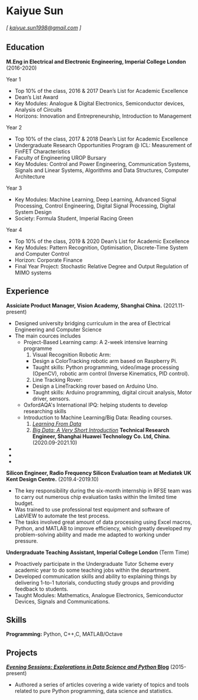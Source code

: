 # Kaiyue Sun


###### [ kaiyue.sun1998@gmail.com ]


## Education

**M.Eng in Electrical and Electronic Engineering, Imperial College London** (2016-2020)

Year 1
- Top 10% of the class, 2016 & 2017 Dean’s List for Academic Excellence
- Dean’s List Award
- Key Modules: Analogue & Digital Electronics, Semiconductor devices, Analysis of Circuits
- Horizons: Innovation and Entrepreneurship, Introduction to Management

Year 2
- Top 10% of the class, 2017 & 2018 Dean’s List for Academic Excellence
- Undergraduate Research Opportunities Program @ ICL: Measurement of FinFET Characteristics
- Faculty of Engineering UROP Bursary 
- Key Modules: Control and Power Engineering, Communication Systems, Signals and Linear Systems, Algorithms and Data Structures, Computer Architecture

Year 3
- Key Modules: Machine Learning, Deep Learning, Advanced Signal Processing, Control Engineering, Digital Signal Processing, Digital System Design
- Society: Formula Student, Imperial Racing Green

Year 4
- Top 10% of the class, 2019 & 2020 Dean’s List for Academic Excellence
- Key Modules: Pattern Recognition, Optimisation, Discrete-Time System and Computer Control
- Horizon: Corporate Finance
- Final Year Project: Stochastic Relative Degree and Output Regulation of MIMO systems


Experience
---------
**Assiciate Product Manager, Vision Academy, Shanghai China.** (2021.11-present)

- Designed university bridging curriculum in the area of Electrical Engineering and Computer Science 
- The main cources includes
  - Project-Based Learning camp: A 2-week intensive learning programme
    1. Visual Recognition Robotic Arm: 
      - Design a ColorTracking robotic arm based on Raspberry Pi. 
      - Taught skills: Python programming, video/image processing (OpenCV), robotic arm control (Inverse Kinematics, PID control). 
    2. Line Tracking Rover: 
      - Design a LineTracking rover based on Arduino Uno. 
      - Taught skills: Arduino programming, digital circuit analysis, Motor driver, sensors.
  - OxfordAQA's International IPQ: helping students to develop researching skills
  - Introduction to Machine Learning/Big Data: Reading courses. 
    1. [_Learning From Data_](https://work.caltech.edu/textbook.html)
    2. [_Big Data: A Very Short Introduction_](https://www.amazon.com/Big-Data-Short-Introduction-Introductions/dp/0198779577)
**Technical Research Engineer, Shanghai Huawei Technology Co. Ltd, China.** (2020.09-2021.10)
-
-
-

**Silicon Engineer, Radio Frequency Silicon Evaluation team at Mediatek UK Kent Design Centre.** (2019.4-2019.10)

- The key responsibility during the six-month internship in RFSE team was to carry out numerous chip evaluation tasks within the limited time budget. 
- Was trained to use professional test equipment and software of LabVIEW to automate the test process. 
- The tasks involved great amount of data processing using Excel macros, Python, and MATLAB to improve efficiency, which greatly developed my problem-solving ability and made me adapted to working under pressure.

**Undergraduate Teaching Assistant, Imperial College London** (Term Time)

- Proactively participate in the Undergraduate Tutor Scheme every academic year to do some teaching jobs within the department. 
- Developed communication skills and ability to explaining things by delivering 1-to-1 tutorials, conducting study groups and providing feedback to students. 
- Taught Modules: Mathematics, Analogue Electronics, Semiconductor Devices, Signals and Communications.

Skills
------
**Programming:** Python, C++,C, MATLAB/Octave

Projects
--------
**[*Evening Sessions: Explorations in Data Science and Python* Blog](http://sdsawtelle.github.io/blog/output/index.html)** (2015-present)

- Authored a series of articles covering a wide variety of topics and tools related to pure Python programming, data science and statistics.  
